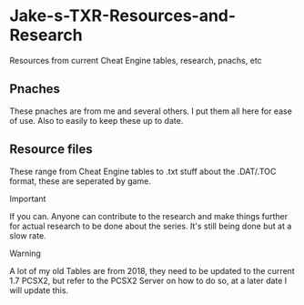 # Jake-s-TXR-Resources-and-Research
Resources from current Cheat Engine tables, research, pnachs, etc


## Pnaches
These pnaches are from me and several others. I put them all here for ease of use. Also to easily to keep these up to date.

## Resource files
These range from Cheat Engine tables to .txt stuff about the .DAT/.TOC format, these are seperated by game.

> [!IMPORTANT]
> If you can. Anyone can contribute to the research and make things further for actual research to be done about the series. It's still being done but at a slow rate.

> [!WARNING]
> A lot of my old Tables are from 2018, they need to be updated to the current 1.7 PCSX2, but refer to the PCSX2 Server on how to do so, at a later date I will update this.